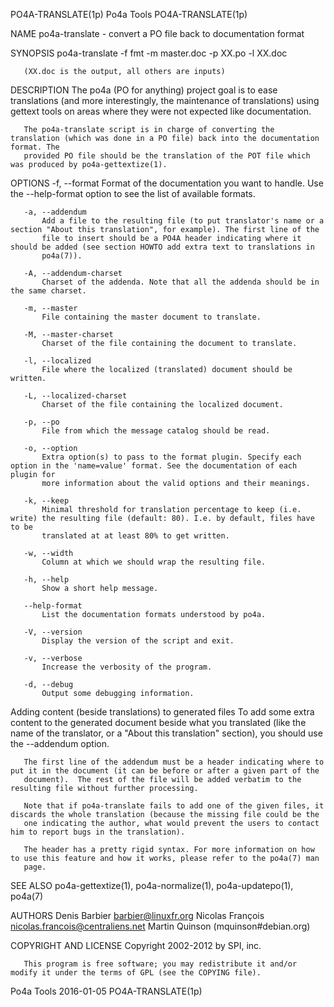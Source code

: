 PO4A-TRANSLATE(1p)                                                  Po4a Tools                                                  PO4A-TRANSLATE(1p)

NAME
       po4a-translate - convert a PO file back to documentation format

SYNOPSIS
       po4a-translate -f fmt -m master.doc -p XX.po -l XX.doc

       (XX.doc is the output, all others are inputs)

DESCRIPTION
       The po4a (PO for anything) project goal is to ease translations (and more interestingly, the maintenance of translations) using gettext
       tools on areas where they were not expected like documentation.

       The po4a-translate script is in charge of converting the translation (which was done in a PO file) back into the documentation format. The
       provided PO file should be the translation of the POT file which was produced by po4a-gettextize(1).

OPTIONS
       -f, --format
           Format of the documentation you want to handle. Use the --help-format option to see the list of available formats.

       -a, --addendum
           Add a file to the resulting file (to put translator's name or a section "About this translation", for example). The first line of the
           file to insert should be a PO4A header indicating where it should be added (see section HOWTO add extra text to translations in
           po4a(7)).

       -A, --addendum-charset
           Charset of the addenda. Note that all the addenda should be in the same charset.

       -m, --master
           File containing the master document to translate.

       -M, --master-charset
           Charset of the file containing the document to translate.

       -l, --localized
           File where the localized (translated) document should be written.

       -L, --localized-charset
           Charset of the file containing the localized document.

       -p, --po
           File from which the message catalog should be read.

       -o, --option
           Extra option(s) to pass to the format plugin. Specify each option in the 'name=value' format. See the documentation of each plugin for
           more information about the valid options and their meanings.

       -k, --keep
           Minimal threshold for translation percentage to keep (i.e. write) the resulting file (default: 80). I.e. by default, files have to be
           translated at at least 80% to get written.

       -w, --width
           Column at which we should wrap the resulting file.

       -h, --help
           Show a short help message.

       --help-format
           List the documentation formats understood by po4a.

       -V, --version
           Display the version of the script and exit.

       -v, --verbose
           Increase the verbosity of the program.

       -d, --debug
           Output some debugging information.

Adding content (beside translations) to generated files
       To add some extra content to the generated document beside what you translated (like the name of the translator, or a "About this
       translation" section), you should use the --addendum option.

       The first line of the addendum must be a header indicating where to put it in the document (it can be before or after a given part of the
       document).  The rest of the file will be added verbatim to the resulting file without further processing.

       Note that if po4a-translate fails to add one of the given files, it discards the whole translation (because the missing file could be the
       one indicating the author, what would prevent the users to contact him to report bugs in the translation).

       The header has a pretty rigid syntax. For more information on how to use this feature and how it works, please refer to the po4a(7) man
       page.

SEE ALSO
       po4a-gettextize(1), po4a-normalize(1), po4a-updatepo(1), po4a(7)

AUTHORS
        Denis Barbier <barbier@linuxfr.org>
        Nicolas François <nicolas.francois@centraliens.net>
        Martin Quinson (mquinson#debian.org)

COPYRIGHT AND LICENSE
       Copyright 2002-2012 by SPI, inc.

       This program is free software; you may redistribute it and/or modify it under the terms of GPL (see the COPYING file).

Po4a Tools                                                          2016-01-05                                                  PO4A-TRANSLATE(1p)
